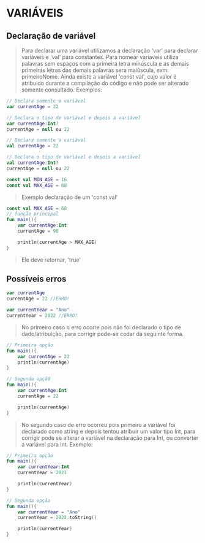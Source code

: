 # VARIÁVEIS
## Declaração de variável
>Para declarar uma variável utilizamos a declaração 'var' para declarar variáveis e 'val' para constantes. Para nomear variaveis utiliza palavras sem espaços com a primeira letra minúscula e as demais primeiras letras das demais palavras sera maiúscula, exm: primeiroNome. Ainda existe a variável 'const val', cujo valor é atribuido durante a compilação do código e não pode ser alterado somente consultado. Exemplos:

```kotlin
// Declara somente a variável
var currentAge = 22

// Declara o tipo de variável e depois a variável
var currentAge:Int?
currentAge = null ou 22

// Declara somente a variável
val currentAge = 22

// Declara o tipo de variável e depois a variável
val currentAge:Int?
currentAge = null ou 22

const val MIN_AGE = 16
const val MAX_AGE = 68
```
>Exemplo declaração de um 'const val'

```kotlin
const val MAX_AGE = 68
// função principal
fun main(){
    var currentAge:Int
    currentAge = 90

    println(currentAge > MAX_AGE)
}
```
>Ele deve retornar, 'true'


## Possíveis erros
```kotlin
var currentAge
currentAge = 22 //ERRO!

var currentYear = "Ano"
currentYear = 2022 //ERRO!
```

>No primeiro caso o erro ocorre pois não foi declarado o tipo de dado/atribuição, para corrigir pode-se codar da seguinte forma.


```kotlin
// Primeira opção
fun main(){
    var currentAge = 22
    println(currentAge)
}
```
```kotlin
// Segunda opçã0
fun main(){
    var currentAge:Int
    currentAge = 22

    println(currentAge)
}
```


>No segundo caso de erro ocorreu pois primeiro a variável foi declarado como string e depois tentou atribuir um valor tipo Int, para corrigir pode se alterar a variável na declaração para Int, ou converter a variável para Int. Exemplo:


```kotlin
// Primeira opção
fun main(){
    var currentYear:Int
    currentYear = 2021

    println(currentYear)
}

// Segunda opção
fun main(){
    var currentYear = "Ano"
    currentYear = 2022.toString()

    println(currentYear)
}
```